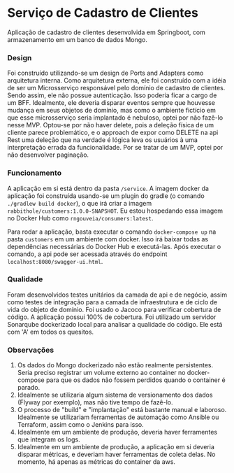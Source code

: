 
# Serviço de Cadastro de Clientes

Aplicação de cadastro de clientes desenvolvida em Springboot, com armazenamento em um banco de dados Mongo.

### Design

Foi construído utilizando-se um design de Ports and Adapters como arquitetura interna. Como arquitetura externa, ele foi construído com a idéia de ser um Microsserviço responsável pelo domínio de cadastro de clientes. 
Sendo assim, ele não possue autenticação. Isso poderia ficar a cargo de um BFF. Idealmente, ele deveria disparar eventos sempre que houvesse mudança em seus objetos de domínio, mas como o ambiente fictício em que esse microsserviço seria implantado é nebuloso, optei por não fazê-lo nesse MVP.
Optou-se por não haver delete, pois a deleção física de um cliente parece problemático, e o approach de expor como DELETE na api Rest uma deleção que na verdade é lógica leva os usuários à uma interpretação errada da funcionalidade.
Por se tratar de um MVP, optei por não desenvolver paginação.

### Funcionamento

A aplicação em si está dentro da pasta `/service`.
A imagem docker da aplicação foi construída usando-se um plugin do gradle (o comando `./gradlew build docker`), o que irá criar a imagem `rabbithole/customers:1.0.0-SNAPSHOT`.
Eu estou hospedando essa imagem no Docker Hub como `rngouveia/consumers:latest`.

Para rodar a aplicação, basta executar o comando `docker-compose up` na pasta `customers` em um ambiente com docker. 
Isso irá baixar todas as dependências necessárias do Docker Hub e executá-las.
Após executar o comando, a api pode ser acessada através do endpoint `localhost:8080/swagger-ui.html`.


### Qualidade

Foram desenvolvidos testes unitários da camada de api e de negócio, assim como testes de integração para a camada de infraestrutura e de ciclo de vida do objeto de domínio.
Foi usado o Jacoco para verificar cobertura de código. A aplicação possui 100% de cobertura. 
Foi utilizado um servidor Sonarqube dockerizado local para analisar a qualidade do código. Ele está com 'A' em todos os quesitos. 


### Observações
1. Os dados do Mongo dockerizado não estão realmente persistentes. Seria preciso registrar um volume externo ao container no docker-compose para que os dados não fossem perdidos quando o container é parado.
2. Idealmente se utilizaria algum sistema de versionamento dos dados (Flyway por exemplo), mas não tive tempo de fazê-lo. 
3. O processo de "build" e "implantação" está bastante manual e laboroso. Idealmente se utilizariam ferramentas de automação como Ansible ou Terraform, assim como o Jenkins para isso.
4. Idealmente em um ambiente de produção, deveria haver ferramentes que integram os logs.
5. Idealmente em um ambiente de produção, a aplicação em si deveria disparar métricas, e deveriam haver ferramentas de coleta delas. No momento, há apenas as métricas do container da aws.

